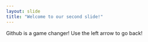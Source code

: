 ```yaml
---
layout: slide
title: "Welcome to our second slide!"
---
```

Github is a game changer!
Use the left arrow to go back!
